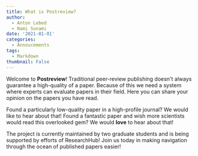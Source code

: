 ```yaml
---
title: What is Postreview?
author:
  - Anton Lebed
  - Nami Sunami
date: '2021-01-01'
categories:
  - Annoucements
tags:
  - Markdown
thumbnail: False
---
```


Welcome to **Postreview**!
Traditional peer-review publishing doesn't always guarantee a high-quality of a paper. Because of this we need a system where experts can evaluate papers in their field.
Here you can share your opinion on the papers you have read. 

Found a particularly low-quality paper in a high-profile journal? We would like to hear about that! 
Found a fantastic paper and wish more scientists would read this overlooked gem? We would **love** to hear about that!

The project is currently maintained by two graduate students and is being supported by efforts of ResearchHub!
Join us today in making navigation through the ocean of published papers easier!
